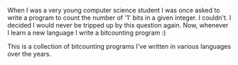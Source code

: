 When I was a very young computer science student I was once asked to write a
program to count the number of '1' bits in a given integer. I couldn't.
I decided I would never be tripped up by this question again. Now, whenever I
learn a new language I write a bitcounting program :)

This is a collection of bitcounting programs I've written in various languages
over the years.
